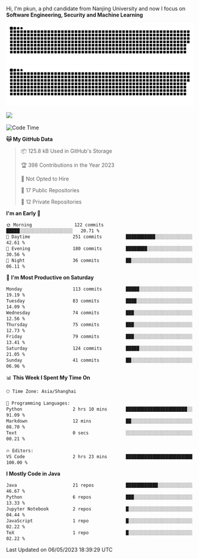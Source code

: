 Hi, I'm pkun, a phd candidate from Nanjing University and now I focus on **Software Engineering, Security and Machine Learning**

![GitHub Snake Light](https://github.com/pppppkun/pppppkun/blob/output/github-snake.svg#gh-light-mode-only)
![GitHub Snake dark](https://github.com/pppppkun/pppppkun/blob/output/github-snake-dark.svg#gh-dark-mode-only)

![](https://komarev.com/ghpvc/?username=pppppkun)
<!--START_SECTION:waka-->
![Code Time](http://img.shields.io/badge/Code%20Time-1%2C734%20hrs%2033%20mins-blue)

**🐱 My GitHub Data** 

> 📦 125.8 kB Used in GitHub's Storage 
 > 
> 🏆 398 Contributions in the Year 2023
 > 
> 🚫 Not Opted to Hire
 > 
> 📜 17 Public Repositories 
 > 
> 🔑 12 Private Repositories 
 > 
**I'm an Early 🐤** 

```text
🌞 Morning                122 commits         █████░░░░░░░░░░░░░░░░░░░░   20.71 % 
🌆 Daytime                251 commits         ███████████░░░░░░░░░░░░░░   42.61 % 
🌃 Evening                180 commits         ████████░░░░░░░░░░░░░░░░░   30.56 % 
🌙 Night                  36 commits          ██░░░░░░░░░░░░░░░░░░░░░░░   06.11 % 
```
📅 **I'm Most Productive on Saturday** 

```text
Monday                   113 commits         █████░░░░░░░░░░░░░░░░░░░░   19.19 % 
Tuesday                  83 commits          ████░░░░░░░░░░░░░░░░░░░░░   14.09 % 
Wednesday                74 commits          ███░░░░░░░░░░░░░░░░░░░░░░   12.56 % 
Thursday                 75 commits          ███░░░░░░░░░░░░░░░░░░░░░░   12.73 % 
Friday                   79 commits          ███░░░░░░░░░░░░░░░░░░░░░░   13.41 % 
Saturday                 124 commits         █████░░░░░░░░░░░░░░░░░░░░   21.05 % 
Sunday                   41 commits          ██░░░░░░░░░░░░░░░░░░░░░░░   06.96 % 
```


📊 **This Week I Spent My Time On** 

```text
🕑︎ Time Zone: Asia/Shanghai

💬 Programming Languages: 
Python                   2 hrs 10 mins       ███████████████████████░░   91.09 % 
Markdown                 12 mins             ██░░░░░░░░░░░░░░░░░░░░░░░   08.70 % 
Text                     0 secs              ░░░░░░░░░░░░░░░░░░░░░░░░░   00.21 % 

🔥 Editors: 
VS Code                  2 hrs 23 mins       █████████████████████████   100.00 % 
```

**I Mostly Code in Java** 

```text
Java                     21 repos            ████████████░░░░░░░░░░░░░   46.67 % 
Python                   6 repos             ███░░░░░░░░░░░░░░░░░░░░░░   13.33 % 
Jupyter Notebook         2 repos             █░░░░░░░░░░░░░░░░░░░░░░░░   04.44 % 
JavaScript               1 repo              █░░░░░░░░░░░░░░░░░░░░░░░░   02.22 % 
TeX                      1 repo              █░░░░░░░░░░░░░░░░░░░░░░░░   02.22 % 
```




 Last Updated on 06/05/2023 18:39:29 UTC
<!--END_SECTION:waka-->
